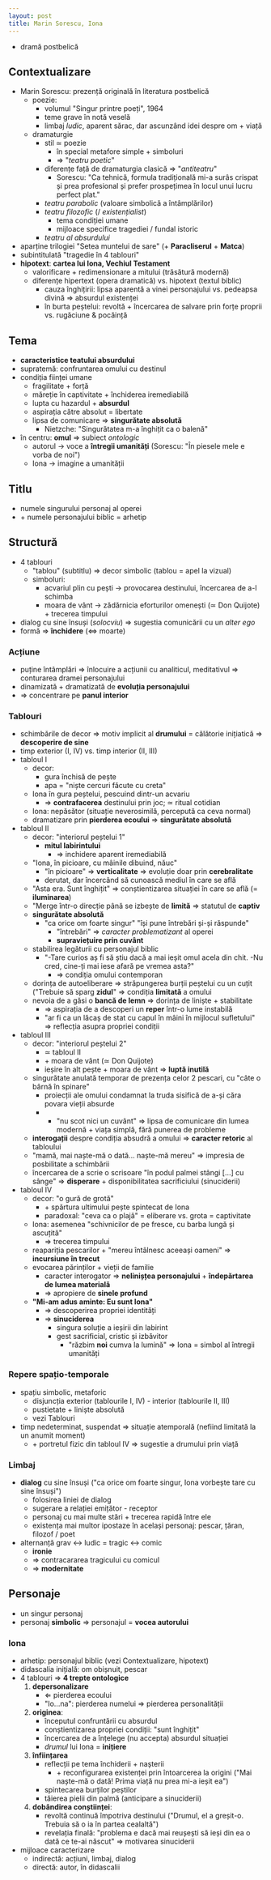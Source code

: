 ```yaml
---
layout: post
title: Marin Sorescu, Iona
---
```


* dramă postbelică

## Contextualizare

* Marin Sorescu: prezență originală în literatura postbelică
	* poezie:
		* volumul "Singur printre poeți", 1964
		* teme grave în notă veselă
		* limbaj *ludic*, aparent sărac, dar ascunzând idei despre om + viață
	* dramaturgie
		* stil ≃ poezie
			* în special metafore simple + simboluri
			* ⇒ "*teatru poetic*"
		* diferențe față de dramaturgia clasică ⇒ "*antiteatru*"
			* Sorescu: "Ca tehnică, formula tradițională mi-a surâs crispat și prea profesional și prefer prospețimea în locul unui lucru perfect plat."
		* *teatru parabolic* (valoare simbolică a întâmplărilor)
		* *teatru filozofic* (/ *existențialist*)
			* tema condiției umane
			* mijloace specifice tragediei / fundal istoric
		* *teatru al absurdului*
* aparține trilogiei "Setea muntelui de sare" (+ **Paracliserul** + **Matca**)
* subintitulată "tragedie în 4 tablouri"
* **hipotext**: **cartea lui Iona, Vechiul Testament**
	* valorificare + redimensionare a mitului (trăsătură modernă)
	* diferențe hipertext (opera dramatică) vs. hipotext (textul biblic)
		* cauza înghițirii: lipsa aparentă a vinei personajului vs. pedeapsa divină ⇒ absurdul existenței
		* în burta peștelui: revoltă + încercarea de salvare prin forțe proprii vs. rugăciune & pocăință

## Tema

* **caracteristice teatului absurdului**
* supratemă: confruntarea omului cu destinul
* condiția ființei umane
	* fragilitate + forță
	* măreție în captivitate + închiderea iremediabilă
	* lupta cu hazardul + **absurdul**
	* aspirația către absolut = libertate
	* lipsa de comunicare ⇒ **singurătate absolută**
		* Nietzche: "Singurătatea m-a înghițit ca o balenă"
* în centru: **omul** ⇒ subiect *ontologic*
	* autorul → voce a **întregii umanități** (Sorescu: "În piesele mele e vorba de noi")
	* Iona → imagine a umanității

## Titlu

* numele singurului personaj al operei
* \+ numele personajului biblic = arhetip

## Structură

* 4 tablouri
	* "tablou" (subtitlu) ⇒ decor simbolic (tablou = apel la vizual)
	* simboluri:
		* acvariul plin cu pești → provocarea destinului, încercarea de a-l schimba
		* moara de vânt → zădărnicia eforturilor omenești (≃ Don Quijote) + trecerea timpului
* dialog cu sine însuși (*solocviu*) ⇒ sugestia comunicării cu un *alter ego*
* formă ⇒ **închidere** (⇔ moarte)

### Acțiune

* puține întâmplări ⇒ înlocuire a acțiunii cu analiticul, meditativul ⇒ conturarea dramei personajului
* dinamizată + dramatizată de **evoluția personajului**
* ⇒ concentrare pe **panul interior**

### Tablouri

* schimbările de decor ⇒ motiv implicit al **drumului** = călătorie inițiatică ⇒ **descoperire de sine**
* timp exterior (I, IV) vs. timp interior (II, III)
* tabloul I
	* decor:
		* gura închisă de pește
		* apa = "niște cercuri făcute cu creta"
	* Iona în gura peștelui, pescuind dintr-un acvariu
		* ⇒ **contrafacerea** destinului prin joc; ≃ ritual cotidian
	* Iona: nepăsător (situație neverosimilă, percepută ca ceva normal)
	* dramatizare prin **pierderea ecoului** ⇒ **singurătate absolută**
* tabloul II
	* decor: "interiorul peștelui 1"
		* **mitul labirintului**
			* ⇒ inchidere aparent iremediabilă
	* "Iona, în picioare, cu mâinile dibuind, năuc"
		* "în picioare" ⇒ **verticalitate** ⇒ evoluție doar prin **cerebralitate**
		* derutat, dar încercând să cunoască mediul în care se află
	* "Asta era. Sunt înghițit" ⇒ conștientizarea situației în care se află (= **iluminarea**)
	* "Merge într-o direcție până se izbește de **limită** ⇒ statutul de **captiv**
	* **singurătate absolută**
		* "ca orice om foarte singur" "își pune întrebări și-și răspunde"
			* "întrebări" ⇒ *caracter problematizant* al operei
			* **supraviețuire prin cuvânt**
	* stabilirea legăturii cu personajul biblic
		* "-Tare curios aș fi să știu dacă a mai ieșit omul acela din chit. -Nu cred, cine-ți mai iese afară pe vremea asta?"
			* ⇒ condiția omului contemporan
	* dorința de autoeliberare ⇒ străpungerea burții peștelui cu un cuțit ("Trebuie să sparg **zidul**" ⇒ condiția **limitată** a omului
	* nevoia de a găsi o **bancă de lemn** ⇒ dorința de liniște + stabilitate
		* ⇒ aspirația de a descoperi un **reper** într-o lume instabilă
		* "ar fi ca un lăcaș de stat cu capul în mâini în mijlocul sufletului" ⇒ reflecția asupra propriei condiții
* tabloul III
	* decor: "interiorul peștelui 2"
		* ≃ tabloul II
		* \+ moara de vânt (≃ Don Quijote)
		* ieșire în alt pește + moara de vânt ⇒ **luptă inutilă**
	* singurătate anulată temporar de prezența celor 2 pescari, cu "câte o bârnă în spinare"
		* proiecții ale omului condamnat la truda sisifică de a-și căra povara vieții absurde
		*  + "nu scot nici un cuvânt" ⇒ lipsa de comunicare din lumea modernă + viața simplă, fără punerea de probleme
	* **interogații** despre condiția absudră a omului ⇒ **caracter retoric** al tabloului
	* "mamă, mai naște-mă o dată... naște-mă mereu" ⇒ impresia de posbilitate a schimbării
	* încercarea de a scrie o scrisoare "în podul palmei stângi [...] cu sânge" ⇒ **disperare** + disponibilitatea sacrificiului (sinuciderii)
* tabloul IV
	* decor: "o gură de grotă"
		* \+ spărtura ultimului pește spintecat de Iona
		* paradoxal: "ceva ca o plajă" = eliberare vs. grota = captivitate
	* Iona: asemenea "schivnicilor de pe fresce, cu barba lungă și ascuțită"
		* ⇒ trecerea timpului
	* reapariția pescarilor + "mereu întâlnesc aceeași oameni" ⇒ **incursiune în trecut**
	* evocarea părinților + vieții de familie
		* caracter interogator ⇒ **nelinișțea personajului** + **îndepărtarea de lumea materială**
		* ⇒ apropiere de **sinele profund**
	* **"Mi-am adus aminte: Eu sunt Iona"**
		* ⇒ descoperirea propriei identități
		* ⇒ **sinuciderea**
			* singura soluție a ieșirii din labirint
			* gest sacrificial, cristic și izbăvitor
				* "răzbim **noi** cumva la lumină" ⇒ Iona = simbol al întregii umanități

### Repere spațio-temporale

* spațiu simbolic, metaforic
	* disjuncția exterior (tablourile I, IV) - interior (tablourile II, III)
	* pustietate + liniște absolută
	* vezi Tablouri
* timp nedeterminat, suspendat ⇒ situație atemporală (nefiind limitată la un anumit moment)
	* \+ portretul fizic din tabloul IV ⇒ sugestie a drumului prin viață

### Limbaj

* **dialog** cu sine însuși ("ca orice om foarte singur, Iona vorbește tare cu sine însuși")
	* folosirea liniei de dialog
	* sugerare a relației emițător - receptor
	* personaj cu mai multe stări + trecerea rapidă între ele
	* existența mai multor ipostaze în același personaj: pescar, țăran, filozof / poet
* alternanță grav ↔ ludic = tragic ↔ comic
	* **ironie**
	* ⇒ contracararea tragicului cu comicul
	* ⇒ **modernitate**

## Personaje

* un singur personaj
* personaj **simbolic** ⇒ personajul = **vocea autorului**

### Iona

* arhetip: personajul biblic (vezi Contextualizare, hipotext)
* didascalia inițială: om obișnuit, pescar
* 4 tablouri ⇒ **4 trepte ontologice**
	1. **depersonalizare**
		* ⇐ pierderea ecoului
		* "Io...na": pierderea numelui ⇒ pierderea personalității
	2. **originea**:
		* începutul confruntării cu absurdul
		* conștientizarea propriei condiții: "sunt înghițit"
		* încercarea de a înțelege (nu accepta) absurdul situației
		* *drumul* lui Iona = **inițiere**
	3. **înființarea**
		* reflecții pe tema închiderii + nașterii
			* \+ reconfigurarea existenței prin întoarcerea la origini ("Mai naște-mă o dată! Prima viață nu prea mi-a ieșit ea")
		* spintecarea burților peștilor
		* tăierea pielii din palmă (anticipare a sinuciderii)
	4. **dobândirea conștiinței**:
		* revoltă continuă împotriva destinului ("Drumul, el a greșit-o. Trebuia să o ia în partea cealaltă")
		* revelația finală: "problema e dacă mai reușești să ieși din ea o dată ce te-ai născut" ⇒ motivarea sinuciderii
* mijloace caracterizare
	* indirectă: acțiuni, limbaj, dialog
	* directă: autor, în didascalii